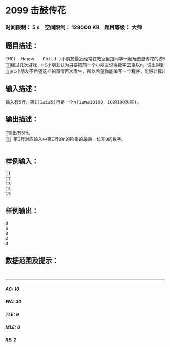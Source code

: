 # 2099 击鼓传花   
### 时间限制： 5 s&nbsp;&nbsp;&nbsp;&nbsp;空间限制： 128000 KB&nbsp;&nbsp;&nbsp;&nbsp;题目等级： 大师  
## 题目描述：  

<pre>
HC(  Happy   Child )小朋友最近经常在教室里跟同学一起玩击鼓传花的游戏，规则是第n个拿到花的小朋友必须说出n!最后一位非0 的数字，如此循环游戏，如果谁讲错了就得罚唱一支歌曲。
经过几次游戏，HC小朋友认为只要把前一个小朋友说得数字去乘以n，说出得到的数的最后一位非0的数字就可以了，可惜HC小朋友这次轮到了第15个，结果被罚了唱歌(应该是8，但是HC小朋友却说了3)。
HC小朋友不希望这样的事情再次发生，所以希望你能编写一个程序，能够计算出n!的最后一位非0的数字。
</pre>
  
  
## 输入描述：  

<pre>
输入有5行，第I(1≤i≤5)行是一个n(1≤n≤10100，10的100次幂)。
</pre>
  
  
## 输出描述：  

<pre>
输出有5行。
 第I行对应输入中第I行的n的阶乘的最后一位非0的数字。
 
</pre>
  
  
## 样例输入：  

<pre>
11
12
13
14
15
</pre>
  
  
## 样例输出：  

<pre>
8
6
8
2
8
</pre>
  
  
## 数据范围及提示：  

<pre>
   
</pre>
  
  
***  

##### AC: 10  
##### WA: 30  
##### TLE: 6  
##### MLE: 0  
##### RE: 2  
